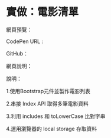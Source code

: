 # 實做：電影清單

網頁預覽：

CodePen URL : 

GitHub：

網頁說明：

說明：

1.使用Bootstrap元件並製作電影列表

2.串接 Index API 取得多筆電影資料

3.利用 includes 和 toLowerCase 比對字串

4.運用瀏覽器的 local storage 存取資料
